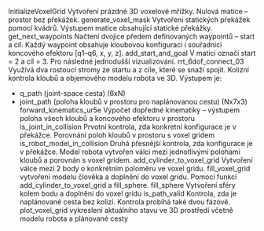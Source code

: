 InitializeVoxelGrid
Vytvoření prázdné 3D voxelové mřížky. Nulová matice – prostor bez překážek.
generate_voxel_mask
Vytvoření statických překážek pomocí kvádrů. Výstupem matice obsahující statické překážky.
get_next_waypoints
Načtení dvojice předem definovaných waypointů – start a cíl. Každý waypoint obsahuje kloubovou konfiguraci i souřadnici koncového efektoru [q1–q6, x, y, z].
add_start_and_goal
V matici označí start = 2 a cíl = 3. Pro následné jednodušší vizualizování.
rrt_6dof_connect_03
Využívá dva rostoucí stromy ze startu a z cíle, které se snaží spojit. Kolizní kontrola kloubů a objemového modelu robota ve 3D. Výstupem je:
-	q_path (joint-space cesta) (6xN)
-	joint_path (poloha kloubů v prostoru pro naplánovanou cestu) (Nx7x3)
forward_kinematics_ur5e
Výpočet dopředné kinematiky – výstupem poloha všech kloubů a koncového efektoru v prostoru
is_joint_in_collision
Prvotní kontrola, zda konkretní konfigurace je v překážce. Porovnání poloh kloubů v prostoru s voxel gridem
is_robot_model_in_collision
Druhá přesnější kontrola, zda konfigurace je v překážce. Model robota vytvořen válci mezi jednotlivými polohami kloubů a porovnán s voxel gridem.
add_cylinder_to_voxel_grid
Vytvoření válce mezi 2 body o konkrétním poloměru ve voxel gridu. 
fill_voxel_grid
vytvoření modelu člověka a doplnění do voxel gridu. Pomocí funkcí add_cylinder_to_voxel_grid a fill_sphere.
fill_sphere
Vytvoření sféry kolem bodu a doplnění do voxel gridu
is_path_valid
Kontrola, zda je naplánované cesta bez kolizí. Kontrola probíhá také dvou fázově.
plot_voxel_grid
vykreslení aktuálního stavu ve 3D prostředí včetně modelu robota a plánované cesty
